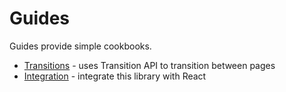 # Guides

Guides provide simple cookbooks.

* [Transitions](transitions.md) - uses Transition API to transition between pages
* [Integration](integration.md) - integrate this library with React